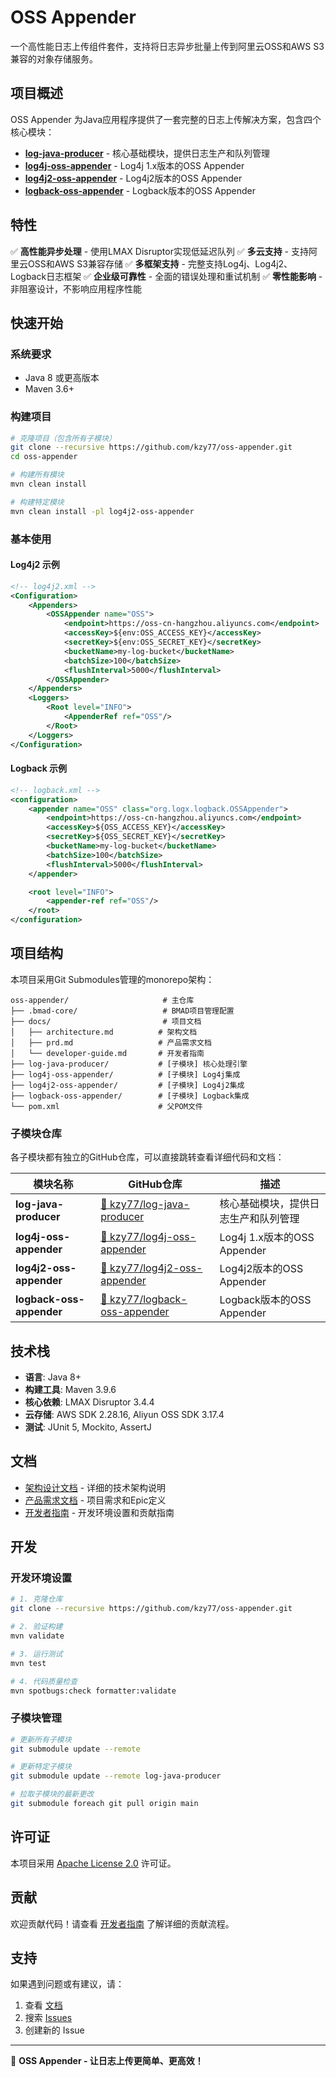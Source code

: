 # OSS Appender

一个高性能日志上传组件套件，支持将日志异步批量上传到阿里云OSS和AWS S3兼容的对象存储服务。

## 项目概述

OSS Appender 为Java应用程序提供了一套完整的日志上传解决方案，包含四个核心模块：

- **[log-java-producer](https://github.com/kzy77/log-java-producer)** - 核心基础模块，提供日志生产和队列管理
- **[log4j-oss-appender](https://github.com/kzy77/log4j-oss-appender)** - Log4j 1.x版本的OSS Appender
- **[log4j2-oss-appender](https://github.com/kzy77/log4j2-oss-appender)** - Log4j2版本的OSS Appender
- **[logback-oss-appender](https://github.com/kzy77/logback-oss-appender)** - Logback版本的OSS Appender

## 特性

✅ **高性能异步处理** - 使用LMAX Disruptor实现低延迟队列
✅ **多云支持** - 支持阿里云OSS和AWS S3兼容存储
✅ **多框架支持** - 完整支持Log4j、Log4j2、Logback日志框架
✅ **企业级可靠性** - 全面的错误处理和重试机制
✅ **零性能影响** - 非阻塞设计，不影响应用程序性能

## 快速开始

### 系统要求

- Java 8 或更高版本
- Maven 3.6+

### 构建项目

```bash
# 克隆项目（包含所有子模块）
git clone --recursive https://github.com/kzy77/oss-appender.git
cd oss-appender

# 构建所有模块
mvn clean install

# 构建特定模块
mvn clean install -pl log4j2-oss-appender
```

### 基本使用

#### Log4j2 示例

```xml
<!-- log4j2.xml -->
<Configuration>
    <Appenders>
        <OSSAppender name="OSS">
            <endpoint>https://oss-cn-hangzhou.aliyuncs.com</endpoint>
            <accessKey>${env:OSS_ACCESS_KEY}</accessKey>
            <secretKey>${env:OSS_SECRET_KEY}</secretKey>
            <bucketName>my-log-bucket</bucketName>
            <batchSize>100</batchSize>
            <flushInterval>5000</flushInterval>
        </OSSAppender>
    </Appenders>
    <Loggers>
        <Root level="INFO">
            <AppenderRef ref="OSS"/>
        </Root>
    </Loggers>
</Configuration>
```

#### Logback 示例

```xml
<!-- logback.xml -->
<configuration>
    <appender name="OSS" class="org.logx.logback.OSSAppender">
        <endpoint>https://oss-cn-hangzhou.aliyuncs.com</endpoint>
        <accessKey>${OSS_ACCESS_KEY}</accessKey>
        <secretKey>${OSS_SECRET_KEY}</secretKey>
        <bucketName>my-log-bucket</bucketName>
        <batchSize>100</batchSize>
        <flushInterval>5000</flushInterval>
    </appender>

    <root level="INFO">
        <appender-ref ref="OSS"/>
    </root>
</configuration>
```

## 项目结构

本项目采用Git Submodules管理的monorepo架构：

```
oss-appender/                     # 主仓库
├── .bmad-core/                   # BMAD项目管理配置
├── docs/                         # 项目文档
│   ├── architecture.md          # 架构文档
│   ├── prd.md                   # 产品需求文档
│   └── developer-guide.md       # 开发者指南
├── log-java-producer/           # [子模块] 核心处理引擎
├── log4j-oss-appender/          # [子模块] Log4j集成
├── log4j2-oss-appender/         # [子模块] Log4j2集成
├── logback-oss-appender/        # [子模块] Logback集成
└── pom.xml                      # 父POM文件
```

### 子模块仓库

各子模块都有独立的GitHub仓库，可以直接跳转查看详细代码和文档：

| 模块名称 | GitHub仓库 | 描述 |
|---------|-----------|------|
| **log-java-producer** | [🔗 kzy77/log-java-producer](https://github.com/kzy77/log-java-producer) | 核心基础模块，提供日志生产和队列管理 |
| **log4j-oss-appender** | [🔗 kzy77/log4j-oss-appender](https://github.com/kzy77/log4j-oss-appender) | Log4j 1.x版本的OSS Appender |
| **log4j2-oss-appender** | [🔗 kzy77/log4j2-oss-appender](https://github.com/kzy77/log4j2-oss-appender) | Log4j2版本的OSS Appender |
| **logback-oss-appender** | [🔗 kzy77/logback-oss-appender](https://github.com/kzy77/logback-oss-appender) | Logback版本的OSS Appender |

## 技术栈

- **语言**: Java 8+
- **构建工具**: Maven 3.9.6
- **核心依赖**: LMAX Disruptor 3.4.4
- **云存储**: AWS SDK 2.28.16, Aliyun OSS SDK 3.17.4
- **测试**: JUnit 5, Mockito, AssertJ

## 文档

- [架构设计文档](docs/architecture.md) - 详细的技术架构说明
- [产品需求文档](docs/prd.md) - 项目需求和Epic定义
- [开发者指南](docs/developer-guide.md) - 开发环境设置和贡献指南

## 开发

### 开发环境设置

```bash
# 1. 克隆仓库
git clone --recursive https://github.com/kzy77/oss-appender.git

# 2. 验证构建
mvn validate

# 3. 运行测试
mvn test

# 4. 代码质量检查
mvn spotbugs:check formatter:validate
```

### 子模块管理

```bash
# 更新所有子模块
git submodule update --remote

# 更新特定子模块
git submodule update --remote log-java-producer

# 拉取子模块的最新更改
git submodule foreach git pull origin main
```

## 许可证

本项目采用 [Apache License 2.0](LICENSE) 许可证。

## 贡献

欢迎贡献代码！请查看 [开发者指南](docs/developer-guide.md) 了解详细的贡献流程。

## 支持

如果遇到问题或有建议，请：

1. 查看 [文档](docs/)
2. 搜索 [Issues](https://github.com/kzy77/oss-appender/issues)
3. 创建新的 Issue

---

🚀 **OSS Appender - 让日志上传更简单、更高效！**